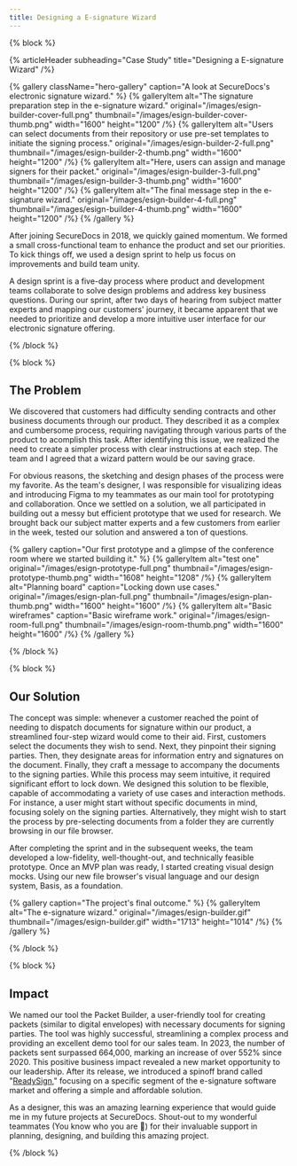 ```yaml
---
title: Designing a E-signature Wizard
---
```


{% block %}

{% articleHeader subheading="Case Study" title="Designing a E-signature Wizard" /%}

{% gallery className="hero-gallery" caption="A look at SecureDocs's electronic signature wizard." %}
{% galleryItem
  alt="The signature preparation step in the e-signature wizard."
  original="/images/esign-builder-cover-full.png"
  thumbnail="/images/esign-builder-cover-thumb.png"
  width="1600"
  height="1200"
/%}
{% galleryItem
  alt="Users can select documents from their repository or use pre-set templates to initiate the signing process."
  original="/images/esign-builder-2-full.png"
  thumbnail="/images/esign-builder-2-thumb.png"
  width="1600"
  height="1200"
/%}
{% galleryItem
  alt="Here, users can assign and manage signers for their packet."
  original="/images/esign-builder-3-full.png"
  thumbnail="/images/esign-builder-3-thumb.png"
  width="1600"
  height="1200"
/%}
{% galleryItem
  alt="The final message step in the e-signature wizard."
  original="/images/esign-builder-4-full.png"
  thumbnail="/images/esign-builder-4-thumb.png"
  width="1600"
  height="1200"
/%}
{% /gallery %}

After joining SecureDocs in 2018, we quickly gained momentum. We formed a small cross-functional team to enhance the product and set our priorities. To kick things off, we used a design sprint to help us focus on improvements and build team unity.

A design sprint is a five-day process where product and development teams collaborate to solve design problems and address key business questions. During our sprint, after two days of hearing from subject matter experts and mapping our customers' journey, it became apparent that we needed to prioritize and develop a more intuitive user interface for our electronic signature offering.

{% /block %}

{% block %}

## The Problem

We discovered that customers had difficulty sending contracts and other business documents through our product. They described it as a complex and cumbersome process, requiring navigating through various parts of the product to acomplish this task. After identifying this issue, we realized the need to create a simpler process with clear instructions at each step. The team and I agreed that a wizard pattern would be our saving grace.

For obvious reasons, the sketching and design phases of the process were my favorite. As the team's designer, I was responsible for visualizing ideas and introducing Figma to my teammates as our main tool for prototyping and collaboration. Once we settled on a solution, we all participated in building out a messy but efficient prototype that we used for research. We brought back our subject matter experts and a few customers from earlier in the week, tested our solution and answered a ton of questions.

{% gallery caption="Our first prototype and a glimpse of the conference room where we started building it." %}
{% galleryItem
  alt="test one"
  original="/images/esign-prototype-full.png"
  thumbnail="/images/esign-prototype-thumb.png"
  width="1608"
  height="1208"
/%}
{% galleryItem
  alt="Planning board"
  caption="Locking down use cases."
  original="/images/esign-plan-full.png"
  thumbnail="/images/esign-plan-thumb.png"
  width="1600"
  height="1600"
/%}
{% galleryItem
  alt="Basic wireframes"
  caption="Basic wireframe work."
  original="/images/esign-room-full.png"
  thumbnail="/images/esign-room-thumb.png"
  width="1600"
  height="1600"
/%}
{% /gallery %}

{% /block %}

{% block %}

## Our Solution

The concept was simple: whenever a customer reached the point of needing to dispatch documents for signature within our product, a streamlined four-step wizard would come to their aid. First, customers select the documents they wish to send. Next, they pinpoint their signing parties. Then, they designate areas for information entry and signatures on the document. Finally, they craft a message to accompany the documents to the signing parties. While this process may seem intuitive, it required significant effort to lock down. We designed this solution to be flexible, capable of accommodating a variety of use cases and interaction methods. For instance, a user might start without specific documents in mind, focusing solely on the signing parties. Alternatively, they might wish to start the process by pre-selecting documents from a folder they are currently browsing in our file browser.

After completing the sprint and in the subsequent weeks, the team developed a low-fidelity, well-thought-out, and technically feasible prototype. Once an MVP plan was ready, I started creating visual design mocks. Using our new file browser's visual language and our design system, Basis, as a foundation.

{% gallery caption="The project's final outcome." %}
{% galleryItem
  alt="The e-signature wizard."
  original="/images/esign-builder.gif"
  thumbnail="/images/esign-builder.gif"
  width="1713"
  height="1014"
/%}
{% /gallery %}

{% /block %}

{% block %}

## Impact

We named our tool the Packet Builder, a user-friendly tool for creating packets (similar to digital envelopes) with necessary documents for signing parties. The tool was highly successful, streamlining a complex process and providing an excellent demo tool for our sales team. In 2023, the number of packets sent surpassed 664,000, marking an increase of over 552% since 2020. This positive business impact revealed a new market opportunity to our leadership. After its release, we introduced a spinoff brand called "[ReadySign](https://www.readysign.com/)," focusing on a specific segment of the e-signature software market and offering a simple and affordable solution.

As a designer, this was an amazing learning experience that would guide me in my future projects at SecureDocs. Shout-out to my wonderful teammates (You know who you are 🙌) for their invaluable support in planning, designing, and building this amazing project.

{% /block %}
